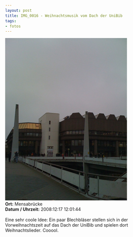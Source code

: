 ```yaml
--- 
layout: post
title: IMG_0016 - Weihnachtsmusik vom Dach der UniBib
tags: 
- fotos
---
```

<img src="/uploads/images/2010_03/IMG_0016.jpg" alt="IMG_0016 - Weihnachtsmusik vom Dach der UniBib" class="aligncenter" /><br />
<strong>Ort:</strong> Mensabrücke<br />
<strong>Datum / Uhrzeit:</strong> 2008:12:17 12:01:44<br />
<br />
Eine sehr coole Idee: Ein paar Blechbläser stellen sich in der Vorweihnachtszeit auf das Dach der UniBib und spielen dort Weihnachtslieder. Cooool.
